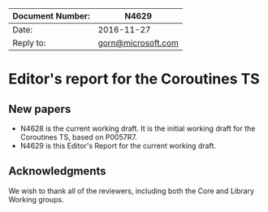 | Document Number: | N4629                                           |
| -----------------|-------------------------------------------------|
| Date:            | 2016-11-27                                      |
| Reply to:        | gorn@microsoft.com                              |


Editor's report for the Coroutines TS
===================================

## New papers

- N4628 is the current working draft. It is the initial working draft for the Coroutines TS, based on P0057R7.
- N4629 is this Editor's Report for the current working draft.

## Acknowledgments

We wish to thank all of the reviewers, including both the Core and Library Working groups.

